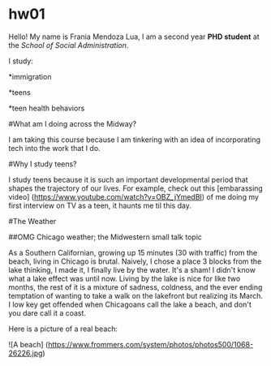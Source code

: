 # hw01
Hello! My name is Frania Mendoza Lua, I am a second year **PHD student** at the *School of Social Administration*. 

I study:

*immigration

*teens

*teen health behaviors

#What am I doing across the Midway?

I am taking this course because I am tinkering with an idea of incorporating tech into the work that I do. 

#Why I study teens?

I study teens because it is such an important developmental period that shapes the trajectory of our lives. For example, check out this [embarassing video] (https://www.youtube.com/watch?v=OBZ_jYmedBI) of me doing my first interview on TV as a teen, it haunts me til this day.  

#The Weather

##OMG Chicago weather; the Midwestern small talk topic

As a Southern Californian, growing up 15 minutes (30 with traffic) from the beach, living in Chicago is brutal. Naively, I chose a place 3 blocks from the lake thinking, I made it, I finally live by the water. It's a sham! I didn't know what a lake effect was until now. Living by the lake is nice for like two months, the rest of it is a mixture of sadness, coldness, and the ever ending temptation of wanting to take a walk on the lakefront but realizing its March. I low key get offended when Chicagoans call the lake a beach, and don't you dare call it a coast. 

Here is a picture of a real beach: 

![A beach] (https://www.frommers.com/system/photos/photos500/1068-26226.jpg)